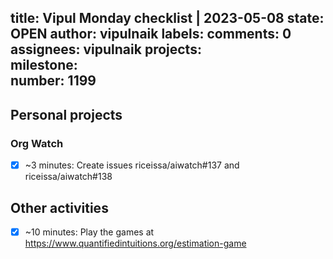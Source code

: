 title:	Vipul Monday checklist | 2023-05-08
state:	OPEN
author:	vipulnaik
labels:	
comments:	0
assignees:	vipulnaik
projects:	
milestone:	
number:	1199
--
## Personal projects

### Org Watch

- [x] ~3 minutes: Create issues riceissa/aiwatch#137 and riceissa/aiwatch#138

## Other activities

- [x] ~10 minutes: Play the games at https://www.quantifiedintuitions.org/estimation-game
